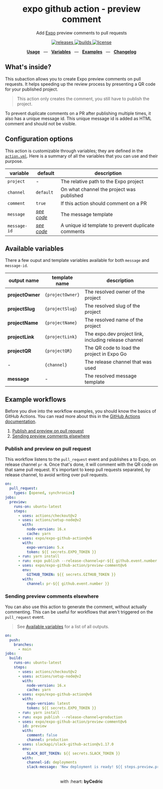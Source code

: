<div align="center">
  <h1>expo github action - preview comment</h1>
  <p>Add <a href="https://github.com/expo/expo">Expo</a> preview comments to pull requests</p>
  <p>
    <a href="https://github.com/expo/expo-github-action/releases">
      <img src="https://img.shields.io/github/release/expo/expo-github-action/all.svg?style=flat-square" alt="releases" />
    </a>
    <a href="https://github.com/expo/expo-github-action/actions">
      <img src="https://img.shields.io/github/workflow/status/expo/expo-github-action/CI/main.svg?style=flat-square" alt="builds" />
    </a>
    <a href="https://github.com/expo/expo-github-action/blob/main/LICENSE.md">
      <img src="https://img.shields.io/github/license/expo/expo-github-action?style=flat-square" alt="license" />
    </a>
  </p>
  <p align="center">
    <a href="#configuration-options"><b>Usage</b></a>
    &nbsp;&nbsp;&mdash;&nbsp;&nbsp;
    <a href="#available-variables"><b>Variables</b></a>
    &nbsp;&nbsp;&mdash;&nbsp;&nbsp;
    <a href="#example-workflows"><b>Examples</b></a>
    &nbsp;&nbsp;&mdash;&nbsp;&nbsp;
    <a href="https://github.com/expo/expo-github-action/blob/main/CHANGELOG.md"><b>Changelog</b></a>
  </p>
</div>

## What's inside?

This subaction allows you to create Expo preview comments on pull requests.
It helps speeding up the review process by presenting a QR code for your published project.

> This action only creates the comment, you still have to publish the project.

To prevent duplicate comments on a PR after publishing multiple times, it also has a unique message id.
This unique message id is added as HTML comment and should not be visible.

## Configuration options

This action is customizable through variables; they are defined in the [`action.yml`](action.yml).
Here is a summary of all the variables that you can use and their purpose.

| variable     | default                     | description                                        |
| ------------ | --------------------------- | -------------------------------------------------- |
| `project`    | -                           | The relative path to the Expo project              |
| `channel`    | `default`                   | On what channel the project was published          |
| `comment`    | `true`                      | If this action should comment on a PR              |
| `message`    | _[see code][code-defaults]_ | The message template                               |
| `message-id` | _[see code][code-defaults]_ | A unique id template to prevent duplicate comments |

## Available variables

There a few ouput and template variables available for both `message` and `message-id`.

| output name      | template name    | description                                          |
| ---------------- | ---------------- | ---------------------------------------------------- |
| **projectOwner** | `{projectOwner}` | The resolved owner of the project                    |
| **projectSlug**  | `{projectSlug}`  | The resolved slug of the project                     |
| **projectName**  | `{projectName}`  | The resolved name of the project                     |
| **projectLink**  | `{projectLink}`  | The expo.dev project link, including release channel |
| **projectQR**    | `{projectQR}`    | The QR code to load the project in Expo Go           |
| -                | `{channel}`      | The release channel that was used                    |
| **message**      | -                | The resolved message template                        |

## Example workflows

Before you dive into the workflow examples, you should know the basics of GitHub Actions.
You can read more about this in the [GitHub Actions documentation][link-actions].

1. [Publish and preview on pull request](#publish-and-preview-on-pull-request)
2. [Sending preview comments elsewhere](#sending-preview-comments-elsewhere)

### Publish and preview on pull request

This workflow listens to the `pull_request` event and publishes a to Expo, on release channel `pr-N`.
Once that's done, it will comment with the QR code on that same pull request.
It's important to keep pull requests separated, by release channel, to avoid writing over pull requests.

```yml
on:
  pull_request:
    types: [opened, synchronize]
jobs:
  preview:
    runs-on: ubuntu-latest
    steps:
      - uses: actions/checkout@v2
      - uses: actions/setup-node@v2
        with:
          node-version: 16.x
          cache: yarn
      - uses: expo/expo-github-action@v6
        with:
          expo-version: 5.x
          token: ${{ secrets.EXPO_TOKEN }}
      - run: yarn install
      - run: expo publish --release-channel=pr-${{ github.event.number }}
      - uses: expo/expo-github-action/preview-comment@v6
        env:
          GITHUB_TOKEN: ${{ secrets.GITHUB_TOKEN }}
        with:
          channel: pr-${{ github.event.number }}
```

### Sending preview comments elsewhere

You can also use this action to generate the comment, without actually commenting.
This can be useful for workflows that aren't triggered on the `pull_request` event.

> See [Available variables](#available-variables) for a list of all outputs.

```yml
on:
  push:
    branches:
      - main
jobs:
  build:
    runs-on: ubuntu-latest
    steps:
      - uses: actions/checkout@v2
      - uses: actions/setup-node@v2
        with:
          node-version: 16.x
          cache: yarn
      - uses: expo/expo-github-action@v6
        with:
          expo-version: latest
          token: ${{ secrets.EXPO_TOKEN }}
      - run: yarn install
      - run: expo publish --release-channel=production
      - uses: expo/expo-github-action/preview-comment@v6
        id: preview
        with:
          comment: false
          channel: production
      - uses: slackapi/slack-github-action@v1.17.0
        env:
          SLACK_BOT_TOKEN: ${{ secrets.SLACK_TOKEN }}
        with:
          channel-id: deployments
          slack-message: 'New deployment is ready! ${{ steps.preview.projectQR }}'
```

<div align="center">
  <br />
  with :heart:&nbsp;<strong>byCedric</strong>
  <br />
</div>

[code-defaults]: https://github.com/expo/expo-github-action/blob/main/src/actions/preview-comment.ts
[link-actions]: https://help.github.com/en/categories/automating-your-workflow-with-github-actions
